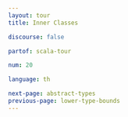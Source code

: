 ```yaml
---
layout: tour
title: Inner Classes

discourse: false

partof: scala-tour

num: 20

language: th

next-page: abstract-types
previous-page: lower-type-bounds
---
```


